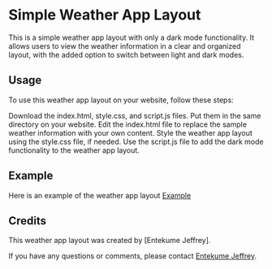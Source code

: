 # Simple Weather App Layout

This is a simple weather app layout with only a dark mode functionality. It allows users to view the weather information in a clear and organized layout, with the added option to switch between light and dark modes.
## Usage

To use this weather app layout on your website, follow these steps:

Download the index.html, style.css, and script.js files.
Put them in the same directory on your website.
Edit the index.html file to replace the sample weather information with your own content.
Style the weather app layout using the style.css file, if needed.
Use the script.js file to add the dark mode functionality to the weather app layout.

## Example

Here is an example of the weather app layout  [Example](https://tachy-22.github.io/Weather_app/)


## Credits

This weather app layout was created by [Entekume Jeffrey]. 

If you have any questions or comments, please contact [Entekume Jeffrey](entekumejeffrey@gmail.com).
